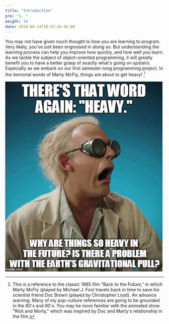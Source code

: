 ```yaml
---
title: "Introduction"
pre: "1. "
weight: 10
date: 2018-08-24T10:53:26-05:00
---
```


You may not have given much thought to how you are learning to program. Very likely, you've just been engrossed in _doing so_.  But understanding the learning process can help you improve how quickly, and how well you learn.  As we tackle the subject of object-oriented programming, it will greatly benefit you to have a better grasp of exactly what's going on upstairs. Especially as we embark on our first semester-long programming project. In the immortal words of Marty McFly, things are about to get heavy! [^backtothefuture]

[^backtothefuture]: This is a reference to the classic 1985 film "Back to the Future," in which Marty McFly (played by Michael J. Fox) travels back in time to save his scientist friend Doc Brown (played by Christopher Loyd). An advance warning: Many of my pop-culture references are going to be grounded in the 80's and 90's.  You may be more familiar with the animated show "Rick and Morty," which was inspired by Doc and Marty's relationship in the film.

![Doc Brown asking about heavy problems](/images/a.1.1.jpg)
